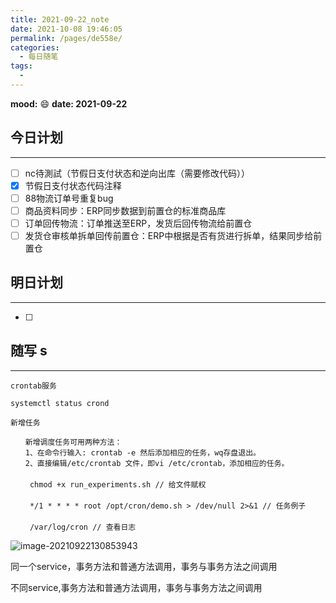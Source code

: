 ```yaml
---
title: 2021-09-22_note
date: 2021-10-08 19:46:05
permalink: /pages/de558e/
categories:
  - 每日随笔
tags:
  - 
---
```

**mood:** :smile:  																		**date: 2021-09-22**  
## 今日计划  
------
- [ ]  nc待測試（节假日支付状态和逆向出库（需要修改代码））
- [x]  节假日支付状态代码注释
- [ ]  88物流订单号重复bug
- [ ]  商品资料同步：ERP同步数据到前置仓的标准商品库
- [ ]  订单回传物流：订单推送至ERP，发货后回传物流给前置仓
- [ ]  发货仓审核单拆单回传前置仓：ERP中根据是否有货进行拆单，结果同步给前置仓
## 明日计划  
------
- [ ]  
## 随写 s
------

```
crontab服务

systemctl status crond

新增任务

　　新增调度任务可用两种方法：
　　1、在命令行输入: crontab -e 然后添加相应的任务，wq存盘退出。
　　2、直接编辑/etc/crontab 文件，即vi /etc/crontab，添加相应的任务。
　　
　　 chmod +x run_experiments.sh // 给文件赋权
　　 
　　 */1 * * * * root /opt/cron/demo.sh > /dev/null 2>&1 // 任务例子
　　 
　　 /var/log/cron // 查看日志
```

![image-20210922130853943](https://gitee.com/zxqzhuzhu/imgs/raw/master/picGo/image-20210922130853943.png)





同一个service，事务方法和普通方法调用，事务与事务方法之间调用

不同service,事务方法和普通方法调用，事务与事务方法之间调用